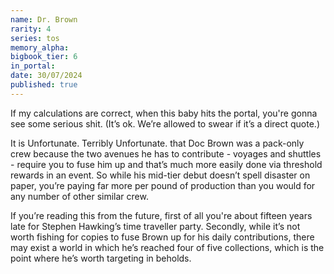 ```yaml
---
name: Dr. Brown
rarity: 4
series: tos
memory_alpha:
bigbook_tier: 6
in_portal:
date: 30/07/2024
published: true
---
```


If my calculations are correct, when this baby hits the portal, you're gonna see some serious shit. (It’s ok. We’re allowed to swear if it’s a direct quote.)

It is Unfortunate. Terribly Unfortunate. that Doc Brown was a pack-only crew because the two avenues he has to contribute - voyages and shuttles - require you to fuse him up and that’s much more easily done via threshold rewards in an event. So while his mid-tier debut doesn’t spell disaster on paper, you’re paying far more per pound of production than you would for any number of other similar crew.

If you’re reading this from the future, first of all you're about fifteen years late for Stephen Hawking’s time traveller party. Secondly, while it’s not worth fishing for copies to fuse Brown up for his daily contributions, there may exist a world in which he’s reached four of five collections, which is the point where he’s worth targeting in beholds.
